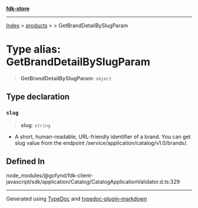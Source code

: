[**fdk-store**](../../../README.md)
***

[Index](../../../API.md) > [products](../../README.md) > [<internal>](../README.md) > GetBrandDetailBySlugParam

# Type alias: GetBrandDetailBySlugParam

> **GetBrandDetailBySlugParam**: `object`

## Type declaration

### `slug`

> **slug**: `string`

- A short, human-readable, URL-friendly identifier of
a brand. You can get slug value from the endpoint
/service/application/catalog/v1.0/brands/.

## Defined In

node\_modules/@gofynd/fdk-client-javascript/sdk/application/Catalog/CatalogApplicationValidator.d.ts:329

***
Generated using [TypeDoc](https://typedoc.org/) and [typedoc-plugin-markdown](https://www.npmjs.com/package/typedoc-plugin-markdown)
